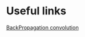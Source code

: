 # Useful  links #

[BackPropagation convolution](https://medium.com/@2017csm1006/forward-and-backpropagation-in-convolutional-neural-network-4dfa96d7b37e)
